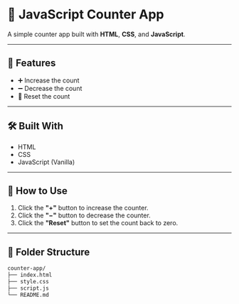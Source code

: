 
# 🔢 JavaScript Counter App

A simple counter app built with **HTML**, **CSS**, and **JavaScript**.

---

## 📌 Features

- ➕ Increase the count
- ➖ Decrease the count
- 🔁 Reset the count

---

## 🛠 Built With

- HTML
- CSS
- JavaScript (Vanilla)

---

## 🚀 How to Use

1. Click the **"+"** button to increase the counter.
2. Click the **"−"** button to decrease the counter.
3. Click the **"Reset"** button to set the count back to zero.

---

## 📂 Folder Structure

```bash
counter-app/
├── index.html
├── style.css
├── script.js
└── README.md





